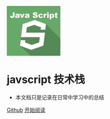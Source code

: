 ![logo](_media/1956e9e3afe5091.jpg)

# javscript 技术栈

- 本文档只是记录在日常中学习中的总结

[Github](https://github.com/sunsmile-ls/blog)
[开始阅读](README.md)
